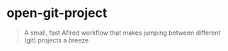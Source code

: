 # open-git-project
> A small, fast Aflred workflow that makes jumping between different (git) projects a breeze
